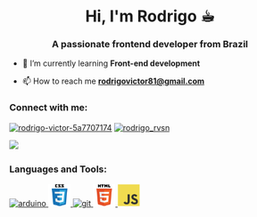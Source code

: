 <h1 align="center">Hi, I'm Rodrigo ☕︎</h1>
<h3 align="center">A passionate frontend developer from Brazil</h3>

- 🌱 I’m currently learning **Front-end development**

- 📫 How to reach me **rodrigovictor81@gmail.com**

<h3 align="left">Connect with me:</h3>
<p align="left">
<a href="https://linkedin.com/in/rodrigo-victor-5a7707174" target="blank"><img align="center" src="https://cdn.jsdelivr.net/npm/simple-icons@3.0.1/icons/linkedin.svg" alt="rodrigo-victor-5a7707174" height="30" width="40" /></a>
<a href="https://instagram.com/rodrigo_rvsn" target="blank"><img align="center" src="https://cdn.jsdelivr.net/npm/simple-icons@3.0.1/icons/instagram.svg" alt="rodrigo_rvsn" height="30" width="40" color="white"/></a>
</p>
<img height="180em" src="https://github-readme-stats-eight-theta.vercel.app/api/top-langs/?username=RodrigoRVSN&layout=compact&langs_count=8&theme=dracula"/>

<h3 align="left">Languages and Tools:</h3>
<p align="left"> <a href="https://www.arduino.cc/" target="_blank"> <img src="https://cdn.worldvectorlogo.com/logos/arduino-1.svg" alt="arduino" width="40" height="40"/> </a> <a href="https://www.w3schools.com/css/" target="_blank"> <img src="https://raw.githubusercontent.com/devicons/devicon/master/icons/css3/css3-original-wordmark.svg" alt="css3" width="40" height="40"/> </a> <a href="https://git-scm.com/" target="_blank"> <img src="https://www.vectorlogo.zone/logos/git-scm/git-scm-icon.svg" alt="git" width="40" height="40"/> </a> <a href="https://www.w3.org/html/" target="_blank"> <img src="https://raw.githubusercontent.com/devicons/devicon/master/icons/html5/html5-original-wordmark.svg" alt="html5" width="40" height="40"/> </a> <a href="https://developer.mozilla.org/en-US/docs/Web/JavaScript" target="_blank"> <img src="https://raw.githubusercontent.com/devicons/devicon/master/icons/javascript/javascript-original.svg" alt="javascript" width="40" height="40"/> </a> </p>

